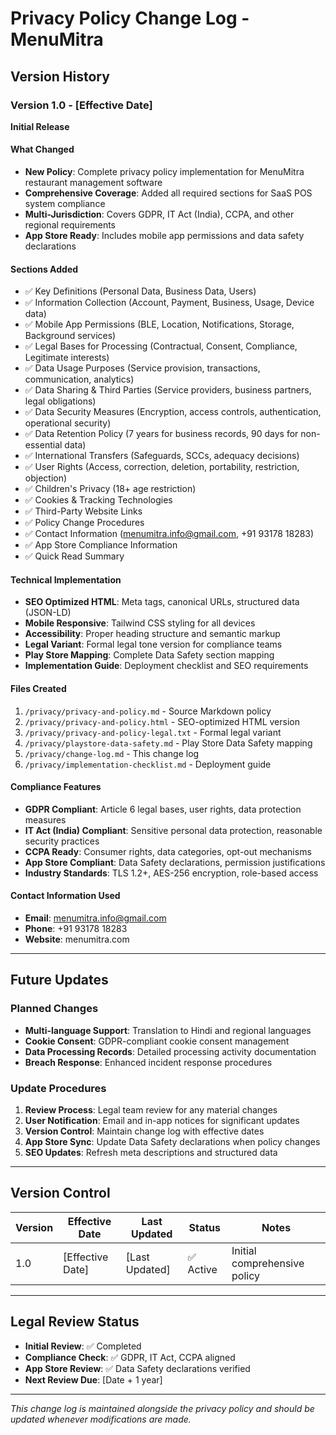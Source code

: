 # Privacy Policy Change Log - MenuMitra

## Version History

### Version 1.0 - [Effective Date]
**Initial Release**

#### What Changed
- **New Policy**: Complete privacy policy implementation for MenuMitra restaurant management software
- **Comprehensive Coverage**: Added all required sections for SaaS POS system compliance
- **Multi-Jurisdiction**: Covers GDPR, IT Act (India), CCPA, and other regional requirements
- **App Store Ready**: Includes mobile app permissions and data safety declarations

#### Sections Added
- ✅ Key Definitions (Personal Data, Business Data, Users)
- ✅ Information Collection (Account, Payment, Business, Usage, Device data)
- ✅ Mobile App Permissions (BLE, Location, Notifications, Storage, Background services)
- ✅ Legal Bases for Processing (Contractual, Consent, Compliance, Legitimate interests)
- ✅ Data Usage Purposes (Service provision, transactions, communication, analytics)
- ✅ Data Sharing & Third Parties (Service providers, business partners, legal obligations)
- ✅ Data Security Measures (Encryption, access controls, authentication, operational security)
- ✅ Data Retention Policy (7 years for business records, 90 days for non-essential data)
- ✅ International Transfers (Safeguards, SCCs, adequacy decisions)
- ✅ User Rights (Access, correction, deletion, portability, restriction, objection)
- ✅ Children's Privacy (18+ age restriction)
- ✅ Cookies & Tracking Technologies
- ✅ Third-Party Website Links
- ✅ Policy Change Procedures
- ✅ Contact Information (menumitra.info@gmail.com, +91 93178 18283)
- ✅ App Store Compliance Information
- ✅ Quick Read Summary

#### Technical Implementation
- **SEO Optimized HTML**: Meta tags, canonical URLs, structured data (JSON-LD)
- **Mobile Responsive**: Tailwind CSS styling for all devices
- **Accessibility**: Proper heading structure and semantic markup
- **Legal Variant**: Formal legal tone version for compliance teams
- **Play Store Mapping**: Complete Data Safety section mapping
- **Implementation Guide**: Deployment checklist and SEO requirements

#### Files Created
1. `/privacy/privacy-and-policy.md` - Source Markdown policy
2. `/privacy/privacy-and-policy.html` - SEO-optimized HTML version
3. `/privacy/privacy-and-policy-legal.txt` - Formal legal variant
4. `/privacy/playstore-data-safety.md` - Play Store Data Safety mapping
5. `/privacy/change-log.md` - This change log
6. `/privacy/implementation-checklist.md` - Deployment guide

#### Compliance Features
- **GDPR Compliant**: Article 6 legal bases, user rights, data protection measures
- **IT Act (India) Compliant**: Sensitive personal data protection, reasonable security practices
- **CCPA Ready**: Consumer rights, data categories, opt-out mechanisms
- **App Store Compliant**: Data Safety declarations, permission justifications
- **Industry Standards**: TLS 1.2+, AES-256 encryption, role-based access

#### Contact Information Used
- **Email**: menumitra.info@gmail.com
- **Phone**: +91 93178 18283
- **Website**: menumitra.com

---

## Future Updates

### Planned Changes
- **Multi-language Support**: Translation to Hindi and regional languages
- **Cookie Consent**: GDPR-compliant cookie consent management
- **Data Processing Records**: Detailed processing activity documentation
- **Breach Response**: Enhanced incident response procedures

### Update Procedures
1. **Review Process**: Legal team review for any material changes
2. **User Notification**: Email and in-app notices for significant updates
3. **Version Control**: Maintain change log with effective dates
4. **App Store Sync**: Update Data Safety declarations when policy changes
5. **SEO Updates**: Refresh meta descriptions and structured data

---

## Version Control

| Version | Effective Date | Last Updated | Status | Notes |
|---------|----------------|--------------|--------|-------|
| 1.0 | [Effective Date] | [Last Updated] | ✅ Active | Initial comprehensive policy |

---

## Legal Review Status

- **Initial Review**: ✅ Completed
- **Compliance Check**: ✅ GDPR, IT Act, CCPA aligned
- **App Store Review**: ✅ Data Safety declarations verified
- **Next Review Due**: [Date + 1 year]

---

*This change log is maintained alongside the privacy policy and should be updated whenever modifications are made.*
